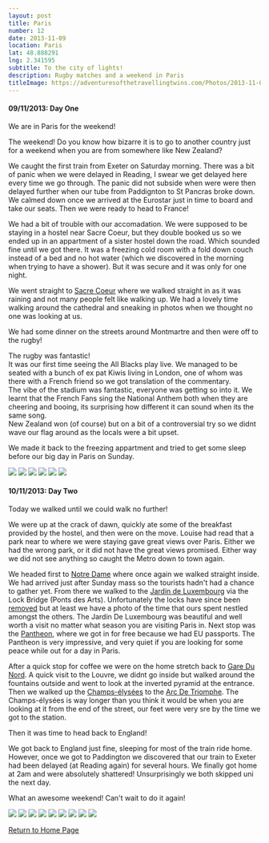 ```yaml
---
layout: post
title: Paris
number: 12
date: 2013-11-09
location: Paris
lat: 48.888291
lng: 2.341595
subtitle: To the city of lights!
description: Rugby matches and a weekend in Paris
titleImage: https://adventuresofthetravellingtwins.com/Photos/2013-11-09-Paris/cover-min.JPG
---
```


<h4>09/11/2013: Day One</h4>

We are in Paris for the weekend! 

The weekend! Do you know how bizarre it is to go to another country just for a weekend when you are from somewhere like New Zealand?

We caught the first train from Exeter on Saturday morning. There was a bit of panic when we were delayed in Reading, I swear we get delayed here every time we go through. The panic did not subside when were were then delayed further when our tube from Paddignton to St Pancras broke down. We calmed down once we arrived at the Eurostar just in time to board and take our seats. Then we were ready to head to France!

We had a bit of trouble with our accomadation. We were supposed to be staying in a hostel near Sacre Coeur, but they double booked us so we ended up in an appartment of a sister hostel down the road. Which sounded fine until we got there. It was a freezing cold room with a fold down couch instead of a bed and no hot water (which we discovered in the morning when trying to have a shower). But it was secure and it was only for one night. 

We went straight to <a target="_blank" href="http://www.sacre-coeur-montmartre.com/english/">Sacre Coeur</a> where we walked straight in as it was raining and not many people felt like walking up. We had a lovely time walking around the cathedral and sneaking in photos when we thought no one was looking at us. 

We had some dinner on the streets around Montmartre and then were off to the rugby!

The rugby was fantastic! <br>
It was our first time seeing the All Blacks play live. We managed to be seated with a bunch of ex pat Kiwis living in London, one of whom was there with a French friend so we got translation of the commentary. <br> 
The vibe of the stadium was fantastic, everyone was getting so into it. We learnt that the French Fans sing the National Anthem both when they are cheering and booing, its surprising how different it can sound when its the same song.<br/>
New Zealand won (of course) but on a bit of a controversial try so we didnt wave our flag around as the locals were a bit upset.

We made it back to the freezing appartment and tried to get some sleep before our big day in Paris on Sunday.

<img src="https://adventuresofthetravellingtwins.com/Photos/2013-11-09-Paris/day11-min.JPG" class="image1">
<img src="https://adventuresofthetravellingtwins.com/Photos/2013-11-09-Paris/day12-min.JPG" class="image1">
<img src="https://adventuresofthetravellingtwins.com/Photos/2013-11-09-Paris/day13-min.JPG" class="image1">
<img src="https://adventuresofthetravellingtwins.com/Photos/2013-11-09-Paris/day14-min.JPG" class="image1">
<img src="https://adventuresofthetravellingtwins.com/Photos/2013-11-09-Paris/day15-min.JPG" class="image1">
<img src="https://adventuresofthetravellingtwins.com/Photos/2013-11-09-Paris/day16-min.JPG" class="image1">

<h4>10/11/2013: Day Two</h4>

Today we walked until we could walk no further!

We were up at the crack of dawn, quickly ate some of the breakfast provided by the hostel, and then were on the move. Louise had read that a park near to where we were staying gave great views over Paris. Either we had the wrong park, or it did not have the great views promised. Either way we did not see anything so caught the Metro down to town again. 

We headed first to <a target="_blank" href="http://www.notredamedeparis.fr/en/">Notre Dame</a> where once again we walked straight inside. We had arrived just after Sunday mass so the tourists hadn't had a chance to gather yet. From there we walked to the <a target="_blank" href="http://www.french-gardens.com/gardens/jardindeluxembourg.php">Jardin de Luxembourg</a> via the Lock Bridge (Ponts des Arts). Unfortunately the locks have since been <a target="_blank" href="https://www.cometoparis.com/paris-guide/paris-monuments/pont-des-arts-s959">removed</a> but at least we have a photo of the time that ours spent nestled amongst the others. 
The Jardin De Luxembourg was beautiful and well worth a visit no matter what season you are visiting Paris in. Next stop was the <a target="_blank" href="http://www.paris-pantheon.fr/en/">Pantheon</a>, where we got in for free because we had EU passports.
The Pantheon is very impressive, and very quiet if you are looking for some peace while out for a day in Paris. 

After a quick stop for coffee we were on the home stretch back to <a target="_blank" href="https://www.eurostar.com/rw-en/travel-info/stations/paris-gare-du-nord">Gare Du Nord</a>. A quick visit to the Louvre, we didnt go inside but walked around the fountains outside and went to look at the inverted pyramid at the entrance. Then we walked up the <a target="_blank" href="https://en.parisinfo.com/transport/73130/Avenue-des-Champs-Elysees">Champs-élysées</a> to the <a target="_blank" href="http://www.arcdetriompheparis.com/">Arc De Triomphe</a>. The Champs-élysées is way longer than you think it would be when you are looking at it from the end of the street, our feet were very sre by the time we got to the station.

Then it was time to head back to England! 

We got back to England just fine, sleeping for most of the train ride home. However, once we got to Paddington we discovered that our train to Exeter had been delayed (at Reading again) for several hours. We finally got home at 2am and were absolutely shattered! Unsurprisingly we both skipped uni the next day.

What an awesome weekend! Can't wait to do it again!

<img src="https://adventuresofthetravellingtwins.com/Photos/2013-11-09-Paris/day21-min.JPG" class="image1">
<img src="https://adventuresofthetravellingtwins.com/Photos/2013-11-09-Paris/day22-min.JPG" class="image1">
<img src="https://adventuresofthetravellingtwins.com/Photos/2013-11-09-Paris/day23-min.JPG" class="image1">
<img src="https://adventuresofthetravellingtwins.com/Photos/2013-11-09-Paris/day24-min.JPG" class="image1">
<img src="https://adventuresofthetravellingtwins.com/Photos/2013-11-09-Paris/day25-min.JPG" class="image1">
<img src="https://adventuresofthetravellingtwins.com/Photos/2013-11-09-Paris/day26-min.JPG" class="image1">
<img src="https://adventuresofthetravellingtwins.com/Photos/2013-11-09-Paris/day27-min.JPG" class="image1">
<img src="https://adventuresofthetravellingtwins.com/Photos/2013-11-09-Paris/day28-min.JPG" class="image1">
<img src="https://adventuresofthetravellingtwins.com/Photos/2013-11-09-Paris/day29-min.JPG" class="image1">

<a href="https://adventuresofthetravellingtwins.com/">Return to Home Page</a>
